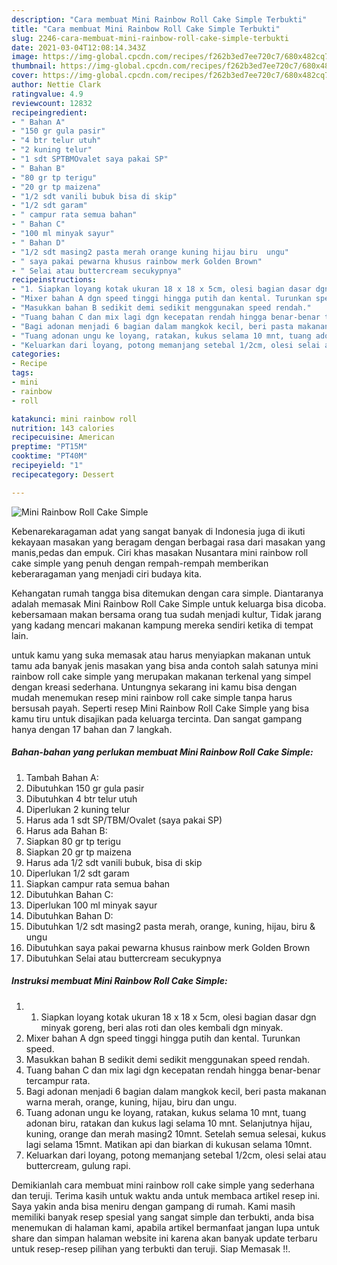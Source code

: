 ```yaml
---
description: "Cara membuat Mini Rainbow Roll Cake Simple Terbukti"
title: "Cara membuat Mini Rainbow Roll Cake Simple Terbukti"
slug: 2246-cara-membuat-mini-rainbow-roll-cake-simple-terbukti
date: 2021-03-04T12:08:14.343Z
image: https://img-global.cpcdn.com/recipes/f262b3ed7ee720c7/680x482cq70/mini-rainbow-roll-cake-simple-foto-resep-utama.jpg
thumbnail: https://img-global.cpcdn.com/recipes/f262b3ed7ee720c7/680x482cq70/mini-rainbow-roll-cake-simple-foto-resep-utama.jpg
cover: https://img-global.cpcdn.com/recipes/f262b3ed7ee720c7/680x482cq70/mini-rainbow-roll-cake-simple-foto-resep-utama.jpg
author: Nettie Clark
ratingvalue: 4.9
reviewcount: 12832
recipeingredient:
- " Bahan A"
- "150 gr gula pasir"
- "4 btr telur utuh"
- "2 kuning telur"
- "1 sdt SPTBMOvalet saya pakai SP"
- " Bahan B"
- "80 gr tp terigu"
- "20 gr tp maizena"
- "1/2 sdt vanili bubuk bisa di skip"
- "1/2 sdt garam"
- " campur rata semua bahan"
- " Bahan C"
- "100 ml minyak sayur"
- " Bahan D"
- "1/2 sdt masing2 pasta merah orange kuning hijau biru  ungu"
- " saya pakai pewarna khusus rainbow merk Golden Brown"
- " Selai atau buttercream secukypnya"
recipeinstructions:
- "1. Siapkan loyang kotak ukuran 18 x 18 x 5cm, olesi bagian dasar dgn minyak goreng, beri alas roti dan oles kembali dgn minyak."
- "Mixer bahan A dgn speed tinggi hingga putih dan kental. Turunkan speed."
- "Masukkan bahan B sedikit demi sedikit menggunakan speed rendah."
- "Tuang bahan C dan mix lagi dgn kecepatan rendah hingga benar-benar tercampur rata."
- "Bagi adonan menjadi 6 bagian dalam mangkok kecil, beri pasta makanan warna merah, orange, kuning, hijau, biru dan ungu."
- "Tuang adonan ungu ke loyang, ratakan, kukus selama 10 mnt, tuang adonan biru, ratakan dan kukus lagi selama 10 mnt. Selanjutnya hijau, kuning, orange dan merah masing2 10mnt. Setelah semua selesai, kukus lagi selama 15mnt. Matikan api dan biarkan di kukusan selama 10mnt."
- "Keluarkan dari loyang, potong memanjang setebal 1/2cm, olesi selai atau buttercream, gulung rapi."
categories:
- Recipe
tags:
- mini
- rainbow
- roll

katakunci: mini rainbow roll 
nutrition: 143 calories
recipecuisine: American
preptime: "PT15M"
cooktime: "PT40M"
recipeyield: "1"
recipecategory: Dessert

---
```



![Mini Rainbow Roll Cake Simple](https://img-global.cpcdn.com/recipes/f262b3ed7ee720c7/680x482cq70/mini-rainbow-roll-cake-simple-foto-resep-utama.jpg)

Kebenarekaragaman adat yang sangat banyak di Indonesia juga di ikuti kekayaan masakan yang beragam dengan berbagai rasa dari masakan yang manis,pedas dan empuk. Ciri khas masakan Nusantara mini rainbow roll cake simple yang penuh dengan rempah-rempah memberikan keberaragaman yang menjadi ciri budaya kita.


Kehangatan rumah tangga bisa ditemukan dengan cara simple. Diantaranya adalah memasak Mini Rainbow Roll Cake Simple untuk keluarga bisa dicoba. kebersamaan makan bersama orang tua sudah menjadi kultur, Tidak jarang yang kadang mencari makanan kampung mereka sendiri ketika di tempat lain.



untuk kamu yang suka memasak atau harus menyiapkan makanan untuk tamu ada banyak jenis masakan yang bisa anda contoh salah satunya mini rainbow roll cake simple yang merupakan makanan terkenal yang simpel dengan kreasi sederhana. Untungnya sekarang ini kamu bisa dengan mudah menemukan resep mini rainbow roll cake simple tanpa harus bersusah payah.
Seperti resep Mini Rainbow Roll Cake Simple yang bisa kamu tiru untuk disajikan pada keluarga tercinta. Dan sangat gampang hanya dengan 17 bahan dan 7 langkah.


<!--inarticleads1-->

##### Bahan-bahan yang perlukan membuat Mini Rainbow Roll Cake Simple:

1. Tambah  Bahan A:
1. Dibutuhkan 150 gr gula pasir
1. Dibutuhkan 4 btr telur utuh
1. Diperlukan 2 kuning telur
1. Harus ada 1 sdt SP/TBM/Ovalet (saya pakai SP)
1. Harus ada  Bahan B:
1. Siapkan 80 gr tp terigu
1. Siapkan 20 gr tp maizena
1. Harus ada 1/2 sdt vanili bubuk, bisa di skip
1. Diperlukan 1/2 sdt garam
1. Siapkan  campur rata semua bahan
1. Dibutuhkan  Bahan C:
1. Diperlukan 100 ml minyak sayur
1. Dibutuhkan  Bahan D:
1. Dibutuhkan 1/2 sdt masing2 pasta merah, orange, kuning, hijau, biru &amp; ungu
1. Dibutuhkan  saya pakai pewarna khusus rainbow merk Golden Brown
1. Dibutuhkan  Selai atau buttercream secukypnya




<!--inarticleads2-->

##### Instruksi membuat  Mini Rainbow Roll Cake Simple:

1. 1. Siapkan loyang kotak ukuran 18 x 18 x 5cm, olesi bagian dasar dgn minyak goreng, beri alas roti dan oles kembali dgn minyak.
1. Mixer bahan A dgn speed tinggi hingga putih dan kental. Turunkan speed.
1. Masukkan bahan B sedikit demi sedikit menggunakan speed rendah.
1. Tuang bahan C dan mix lagi dgn kecepatan rendah hingga benar-benar tercampur rata.
1. Bagi adonan menjadi 6 bagian dalam mangkok kecil, beri pasta makanan warna merah, orange, kuning, hijau, biru dan ungu.
1. Tuang adonan ungu ke loyang, ratakan, kukus selama 10 mnt, tuang adonan biru, ratakan dan kukus lagi selama 10 mnt. Selanjutnya hijau, kuning, orange dan merah masing2 10mnt. Setelah semua selesai, kukus lagi selama 15mnt. Matikan api dan biarkan di kukusan selama 10mnt.
1. Keluarkan dari loyang, potong memanjang setebal 1/2cm, olesi selai atau buttercream, gulung rapi.




Demikianlah cara membuat mini rainbow roll cake simple yang sederhana dan teruji. Terima kasih untuk waktu anda untuk membaca artikel resep ini. Saya yakin anda bisa meniru dengan gampang di rumah. Kami masih memiliki banyak resep spesial yang sangat simple dan terbukti, anda bisa menemukan di halaman kami, apabila artikel bermanfaat jangan lupa untuk share dan simpan halaman website ini karena akan banyak update terbaru untuk resep-resep pilihan yang terbukti dan teruji. Siap Memasak !!. 
